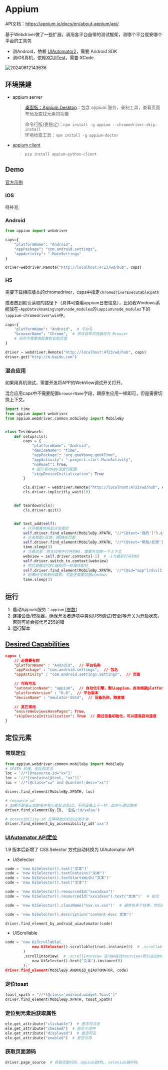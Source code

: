 # Appium

API文档：<https://appium.io/docs/en/about-appium/api/>

基于Webdriver做了一些扩展，调用各平台自带的测试框架，测哪个平台就安哪个平台的工具包

- 测Android，依赖 [UIAutomator2](https://appium.io/docs/en/drivers/android-uiautomator2/)，需要 Android SDK
- 测iOS真机，依赖[XCUITest](https://appium.io/docs/en/drivers/ios-xcuitest-real-devices/)，需要 XCode

![20240612143636](https://image.zuoright.com/20240612143636.png)

## 环境搭建

- appium server
  > [桌面版：Appium Desktop](https://github.com/appium/appium-desktop/releases)：包含 appium 服务，录制工具，查看页面布局及查找元素的功能
  >
  > 命令行版(更稳定)：`npm install -g appium --chromedriver-skip-install`  
  > 环境检查工具：`npm install -g appium-doctor`

- [appium client](https://github.com/appium/python-client)
  > `pip install appium-python-client`

## Demo

[官方示例](https://github1s.com/appium/appium/blob/master/sample-code/python/README.md)

### iOS

待补充

### Android

```python
from appium import webdriver

caps={
    "platformName": "Android",
    "appPackage": "com.android.settings",
    "appActivity": ".MainSettings"
}

driver=webdriver.Remote("http://localhost:4723/wd/hub", caps)
```

### H5

需要下载相应版本的chromedriver，caps中指定`chromedriverExecutable`:`path`

或者放到默认读取的路径下（具体可查看appium日志信息），比如我Windows系统放在`~AppData\Roaming\npm\node_modules`的`\appium\node_modules`下的`\appium-chromedriver\win`中。

```python
caps={
    "platformName": "Android",  # 平台名
    "browserName": "Chrome",  # 测试自带浏览器改为 Browser
    # 另外不需要再配置包名和页面
}

driver = webdriver.Remote("http://localhost:4723/wd/hub", caps)
driver.get("http://m.baidu.com")
```

### 混合应用

如果用真机测试，需要开发将APP的WebView调试开关打开。

混合应用caps中不需要配置`browserName`字段，跟原生应用一样即可，但是需要切换上下文。

```python
import time
from appium import webdriver
from appium.webdriver.common.mobileby import MobileBy


class TestWework:
    def setup(cls):
        caps = {
            "platformName": "Android",
            "deviceName": "time",
            "appPackage": "org.geekbang.geekTime",
            "appActivity": ".project.start.MainActivity",
            "noReset": True,
            # 提升启动app速度的配置
            "skipDeviceInitialization": True
        }

        cls.driver = webdriver.Remote("http://localhost:4723/wd/hub", caps)
        cls.driver.implicitly_wait(10)


    def teardown(cls):
        cls.driver.quit()


    def test_add(self):
        # 打开极客时间后点击我的
        self.driver.find_element(MobileBy.XPATH, "//*[@text='我的']").click()
        # 点击帮助/反馈，跳到H5页面
        self.driver.find_element(MobileBy.XPATH, "//*[@text='帮助/反馈']").click()
        time.sleep(3)
        # 注意这里：原生应用中打开的H5，需要先切换一下上下文
        webview = self.driver.contexts[-1]  # -1为最新打开的H5
        self.driver.switch_to.context(webview)
        # 然后就像定位PC端网页一样操作即可
        self.driver.find_element(MobileBy.XPATH, '//*[@id="app"]/div[1]/ul/li[1]').click()
        # 如果H5中有新的跳转，可能还需要切换windows
        time.sleep(3)
```

## 运行

1. 启动Appium服务：`appium` [[参数](https://appium.io/docs/en/writing-running-appium/server-args/index.html)]
2. 连接设备/模拟器，确保开发者选项中类似USB调试(安全)等开关为开启状态，否则可能会报代号255的错
3. 运行脚本

## [Desired Capabilities](https://appium.io/docs/en/writing-running-appium/caps/index.html)

```json
caps= {
    // 必需要有的
    "platformName" : "Android",  // 平台名称
    "appPackage" : "com.android.settings",  // 包名
    "appActivity" : "com.android.settings.Settings",  // 页面

    // 可有可无
    "automationName": "appium",  // 自动化引擎，默认appium，自动根据platformName选择合适的引擎
    "platformVersion" : "6.0",  // 平台版本
    "deviceName" : "emulator-5554",  // 设备名称，随意填
    
    // 其它常用
    "ensureWebviewsHavePages": True,
    "skipDeviceInitialization": True  // 跳过设备初始化，可以提高启动速度
}
```

## 定位元素

### 常规定位

```python
from appium.webdriver.common.mobileby import MobileBy
# XPATH 较慢，但比较灵活
loc = '//*[@resource-id="xx"]'
loc = '//*[contains(@text, "xx")]'
loc = '//*[@class="xx" and @content-desc="xx"]'

driver.find_element(MobileBy.XPATH, loc)
```

```python
# resource-id
# 如果不是很正式的名字有可能是动态id，不同设备上不一样，此时不建议使用
driver.find_element(By.ID, '包名:id/value')
```

```python
# accessibility-id 无障碍做的好的应用才有
driver.find_element_by_accessibility_id('xxx')
```

### [UIAutomator API定位](https://developer.android.google.cn/reference/android/support/test/uiautomator/package-summary)

1.9 版本后新增了 CSS Selector 方式自动转换为 UIAutomator API

- UiSelector

```python
code = 'new UiSelector().text("文本")'
code = 'new UiSelector().textContains("文本")'
code = 'new UiSelector().textStartsWith("文本")'
code = 'new UiSelector().text("文本")'

code = 'new UiSelector().resourcedId("xxxidxxx")'
code = 'new UiSelector().resourcedId("xxxidxxx").text("文本")'  # 组合

code = 'new UiSelector().className("xxx.xx.xxx")'  # 通常有多个结果，然后结果下标过滤

code = 'new UiSelector().description("content-desc 文本")'

driver.find_element_by_android_uiautomator(code)
```

- UiScrollable

```python
code = 'new UiScrollable(
            new UiSelector().scrollable(true).instance(0)  # .scrollable(true) 查找匹配到的第一个可滚动组件
        )
        .scrollIntoView(  # .scrollIntoView 滚动并查找textview(默认滚动30次)
            new UiSelector().text("文本").instance(0)
        );'
driver.find_element(MobileBy.ANDROID_UIAUTOMATOR, code)
```

### 定位toast

```python
toast_xpath = "//*[@class='android.widget.Toast']"
driver.find_element(MobileBy.XPATH, toast_xpath)
```

### 定位到元素后获取属性

```python
ele.get_attribute("clickable")  # 是否可点击
ele.get_attribute("checked")  # 是否可选中
ele.get_attribute("displayed")  # 是否可见
ele.get_attribute("enabled")  # 是否可用
```

### 获取页面源码

```python
driver.page_source  # 获取页面代码，appium是XML，selenium是HTML
```

